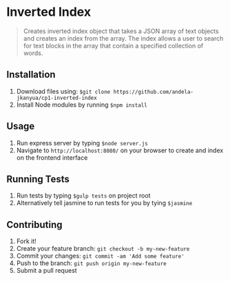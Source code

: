 
# Inverted Index
> Creates inverted index object that takes a JSON array of text objects and creates an index from the array. The index allows a user to search for text blocks in the array that contain a specified collection of words.

## Installation
1. Download files using: ```$git clone https://github.com/andela-jkanyua/cp1-inverted-index```
2. Install Node modules by running ```$npm install```

## Usage
1. Run express server by typing ```$node server.js```
2. Navigate to ```http://localhost:8080/``` on your browser to create and index on the frontend interface

## Running Tests
1. Run tests by typing ```$gulp tests``` on project root
2. Alternatively tell jasmine to run tests for you by tying ```$jasmine```

## Contributing
1. Fork it!
2. Create your feature branch: `git checkout -b my-new-feature`
3. Commit your changes: `git commit -am 'Add some feature'`
4. Push to the branch: `git push origin my-new-feature`
5. Submit a pull request 


